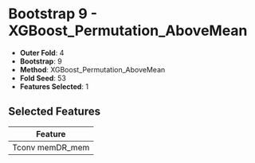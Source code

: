 # Bootstrap 9 - XGBoost_Permutation_AboveMean

- **Outer Fold**: 4
- **Bootstrap**: 9
- **Method**: XGBoost_Permutation_AboveMean
- **Fold Seed**: 53
- **Features Selected**: 1

## Selected Features

| Feature |
|---------|
| Tconv memDR_mem |
